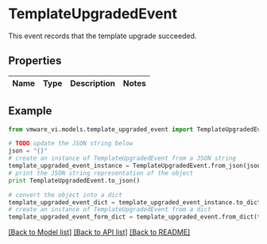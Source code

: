 # TemplateUpgradedEvent

This event records that the template upgrade succeeded. 

## Properties
Name | Type | Description | Notes
------------ | ------------- | ------------- | -------------

## Example

```python
from vmware_vi.models.template_upgraded_event import TemplateUpgradedEvent

# TODO update the JSON string below
json = "{}"
# create an instance of TemplateUpgradedEvent from a JSON string
template_upgraded_event_instance = TemplateUpgradedEvent.from_json(json)
# print the JSON string representation of the object
print TemplateUpgradedEvent.to_json()

# convert the object into a dict
template_upgraded_event_dict = template_upgraded_event_instance.to_dict()
# create an instance of TemplateUpgradedEvent from a dict
template_upgraded_event_form_dict = template_upgraded_event.from_dict(template_upgraded_event_dict)
```
[[Back to Model list]](../README.md#documentation-for-models) [[Back to API list]](../README.md#documentation-for-api-endpoints) [[Back to README]](../README.md)


